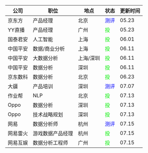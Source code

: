 |公司|职位|地点|状态|更新时间|
|----|----|----|----|----|
|京东方|产品经理|北京|<font color=blue>测评</font>|05.23|
|YY直播|产品经理|广州|<font color=gree>投</font>|05.23|
|国泰君安|人工智能|上海|<font color=gree>投</font>|06.01|
|中国平安|数据/商业分析|上海|<font color=gree>投</font>|06.11|
|中国平安|大数据分析|上海/深圳|<font color=gree>投</font>|06.11|
|中国平安|数据分析|深圳|<font color=gree>投</font>|06.11|
|京东数科|数据分析|北京|<font color=gree>投</font>|06.23|
|大疆|产品培训|深圳|<font color=blue>测评</font>|07.07|
|作业帮|NLP|北京|<font color=gree>投</font>|07.13|
|Oppo|数据分析|深圳|<font color=gree>投</font>|07.13|
|Oppo|技术战略规划|深圳|<font color=gree>投</font>|07.13|
|网易|数据分析师|杭州|<font color=blue>测评</font>|07.15|
|网易雷火|游戏数据产品经理|杭州|<font color=gree>投</font>|07.15|
|网易互娱|数据分析工程师|广州|<font color=gree>投</font>|07.15|